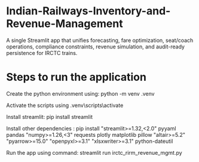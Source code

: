# Indian-Railways-Inventory-and-Revenue-Management
A single Streamlit app that unifies forecasting, fare optimization, seat/coach operations, compliance constraints, revenue simulation, and audit-ready persistence for IRCTC trains.
# Steps to run the application
Create the python environment using: python -m venv .venv

Activate the scripts using .venv\scripts\activate

Install streamlit: pip install streamlit

Install other dependencies : pip install "streamlit>=1.32,<2.0" pyyaml pandas "numpy>=1.26,<3" requests plotly matplotlib pillow "altair>=5.2" "pyarrow>=15.0" "openpyxl>=3.1" "xlsxwriter>=3.1" python-dateutil

Run the app using command: streamlit run irctc_rirm_revenue_mgmt.py
